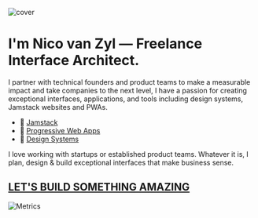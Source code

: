 ![cover](https://nicovanzyl.com/cover.png "NVZ Cover")

# I'm Nico van Zyl — Freelance Interface Architect.

I partner with technical founders and product teams to make a measurable impact and take companies to the next level, I have a passion for creating exceptional interfaces, applications, and tools including design systems, Jamstack websites and PWAs.

- 🔭 [Jamstack](https://nicovanzyl.com/creates/jamstack-websites/)
- 📱 [Progressive Web Apps](https://nicovanzyl.com/creates/progressive-web-apps/)
- 👯 [Design Systems](https://nicovanzyl.com/work/creates/design-systems/)

I love working with startups or established product teams. Whatever it is, I plan, design & build exceptional interfaces that make business sense.

## [LET'S BUILD SOMETHING AMAZING](https://nicovanzyl.com/)

![Metrics](https://metrics.lecoq.io/nicovanzyl?template=classic&config.timezone=Africa%2FJohannesburg)
